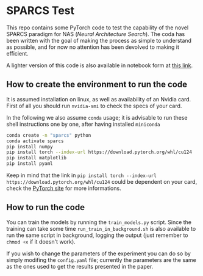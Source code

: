 # SPARCS Test

This repo contains some PyTorch code to test the capability of the novel SPARCS paradigm for NAS (*Neural Architecture Search*). The coda has been written with the goal of making the process as simple to understand as possible, and for now no attention has been devolved to making it efficient.

A lighter version of this code is also available in notebook form at [this link](https://colab.research.google.com/drive/1PJeW-4dCKZ9oDNq8t3-yHUsZdGbOJF2y?usp=sharing).

## How to create the environment to run the code

It is assumed installation on linux, as well as availability of an Nvidia card.
First of all you should run `nvidia-smi` to check the specs of your card.

In the following we also assume `conda` usage; it is advisable to run these shell instructions one by one, after having installed `miniconda`

```bash
conda create -n "sparcs" python
conda activate sparcs
pip install numpy
pip install torch --index-url https://download.pytorch.org/whl/cu124
pip install matplotlib
pip install pyaml
```

Keep in mind that the link in `pip install torch --index-url https://download.pytorch.org/whl/cu124` could be dependent on your card, check the [PyTorch site](https://pytorch.org/) for more informations.

## How to run the code

You can train the models by running the `train_models.py` script. Since the training can take some time `run_train_in_background.sh` is also available to run the same script in background, logging the output (just remember to `chmod +x` if it doesn't work).

If you wish to change the parameters of the experiment you can do so by simply modifing the `config.yaml` file; currently the parameters are the same as the ones used to get the results presented in the paper.